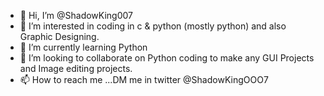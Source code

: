 - 👋 Hi, I’m @ShadowKing007
- 👀 I’m interested in coding in c & python (mostly python) and also Graphic Designing.
- 🌱 I’m currently learning Python
- 💞️ I’m looking to collaborate on Python coding to make any GUI Projects and Image editing projects.
- 📫 How to reach me ...DM me in twitter @ShadowKingOOO7

<!---
ShadowKing007/ShadowKing007 is a ✨ special ✨ repository because its `README.md` (this file) appears on your GitHub profile.
You can click the Preview link to take a look at your changes.
--->
